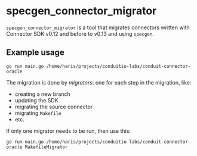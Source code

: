 # specgen_connector_migrator

`specgen_connector_migrator` is a tool that migrates connectors written with
Connector SDK v0.12 and before to v0.13 and using `specgen`.

## Example usage

```shell
go run main.go /home/haris/projects/conduitio-labs/conduit-connector-oracle
```

The migration is done by _migrators_: one for each step in the migration, like:

- creating a new branch
- updating the SDK
- migrating the source connector
- migrating `Makefile`
- etc.

If only one migrator needs to be run, then use this:

```shell
go run main.go /home/haris/projects/conduitio-labs/conduit-connector-oracle MakefileMigrator
```